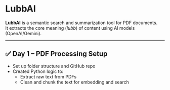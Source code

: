 # LubbAI

**LubbAI** is a semantic search and summarization tool for PDF documents.  
It extracts the core meaning (*lubb*) of content using AI models (OpenAI/Gemini).

---

## ✅ Day 1 – PDF Processing Setup

- Set up folder structure and GitHub repo
- Created Python logic to:
  - Extract raw text from PDFs
  - Clean and chunk the text for embedding and search
